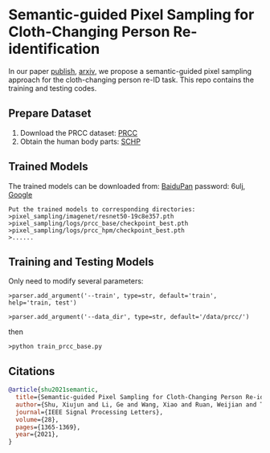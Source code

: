 # Semantic-guided Pixel Sampling for Cloth-Changing Person Re-identification

In our paper [publish](https://ieeexplore.ieee.org/abstract/document/9463711/), [arxiv](https://arxiv.org/abs/2107.11522), we propose a semantic-guided pixel sampling approach for the cloth-changing person re-ID task.  This repo contains the training and testing codes.

## Prepare Dataset
1. Download the PRCC dataset:  [PRCC](http://isee-ai.cn/~yangqize/clothing.html)
2. Obtain the human body parts: [SCHP](https://github.com/PeikeLi/Self-Correction-Human-Parsing)


## Trained Models
The trained models can be downloaded from: [BaiduPan](https://pan.baidu.com/s/1JOOJp_NPbsU19DdBr7ze9g) password: 6ulj, [Google](https://drive.google.com/drive/folders/1Ko8pg439hf6_Om6a3P-SeiKTWoEAnpv2?usp=sharing)
```
Put the trained models to corresponding directories:
>pixel_sampling/imagenet/resnet50-19c8e357.pth
>pixel_sampling/logs/prcc_base/checkpoint_best.pth
>pixel_sampling/logs/prcc_hpm/checkpoint_best.pth
>...... 
 ```
 
 ## Training and Testing Models
 Only need to modify several parameters:
 ```
 >parser.add_argument('--train', type=str, default='train', help='train, test')
 
 >parser.add_argument('--data_dir', type=str, default='/data/prcc/')
```
then
```
>python train_prcc_base.py
```

## Citations
```bibtex
@article{shu2021semantic,
  title={Semantic-guided Pixel Sampling for Cloth-Changing Person Re-identification},
  author={Shu, Xiujun and Li, Ge and Wang, Xiao and Ruan, Weijian and Tian, Qi},
  journal={IEEE Signal Processing Letters},
  volume={28},
  pages={1365-1369},
  year={2021}, 
}
```

